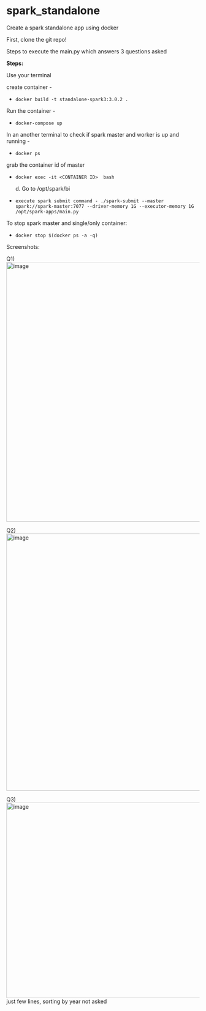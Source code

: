 # spark_standalone
Create a spark standalone app using docker

First, clone the git repo!

Steps to execute the main.py which answers 3 questions asked

**Steps:**

Use your terminal 

 create container -
-     docker build -t standalone-spark3:3.0.2 .
 Run the container -
-     docker-compose up
 In an another terminal
 to check if spark master and worker is up and running -
-     docker ps
grab the container id of master
-     docker exec -it <CONTAINER ID>  bash
  d. Go to /opt/spark/bi
-     execute spark submit command - ./spark-submit --master spark://spark-master:7077 --driver-memory 1G --executor-memory 1G /opt/spark-apps/main.py

To stop spark master and single/only container: 
-     docker stop $(docker ps -a -q)




Screenshots:

Q1) <img width="678" alt="image" src="https://github.com/09Sayali/spark_standalone/assets/61360725/578e29f1-53b8-486d-b57d-ededdeee686a">

Q2) <img width="671" alt="image" src="https://github.com/09Sayali/spark_standalone/assets/61360725/a85dae0e-fe52-4f56-b6e9-b64af8e77174">

Q3) <img width="510" alt="image" src="https://github.com/09Sayali/spark_standalone/assets/61360725/a6b4b6d0-db55-4b95-85e5-8e3011049e06">
    just few lines, sorting by year not asked





